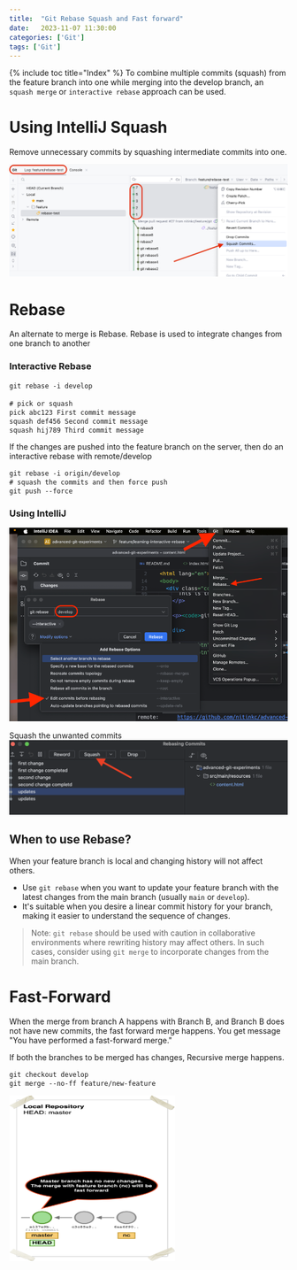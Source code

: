 ```yaml
---
title:  "Git Rebase Squash and Fast forward"
date:   2023-11-07 11:30:00
categories: ['Git']
tags: ['Git']
---
```


{% include toc title="Index" %}
To combine multiple commits (squash) from the feature branch into one while merging into the develop branch,
an `squash merge` or `interactive rebase`  approach can be used.

# Using IntelliJ Squash

Remove unnecessary commits by squashing intermediate commits into one.

![squash_intelliJ.png](..%2F..%2Fassets%2Fimages%2Fgit%2Fsquash_intelliJ.png)

# Rebase
An alternate to merge is Rebase. Rebase is used to integrate changes from one branch to another

### Interactive Rebase

```shell
git rebase -i develop

# pick or squash
pick abc123 First commit message
squash def456 Second commit message
squash hij789 Third commit message
```

If the changes are pushed into the feature branch on the server, then do an interactive rebase with remote/develop

```shell
git rebase -i origin/develop
# squash the commits and then force push
git push --force
```

### Using IntelliJ
![IntelliJRebase.png](..%2F..%2Fassets%2Fimages%2FintelliJ%2FIntelliJRebase.png)

Squash the unwanted commits 
![intelliJInteractiverebase.png](..%2F..%2Fassets%2Fimages%2FintelliJ%2FintelliJInteractiverebase.png)


## When to use Rebase?
When your feature branch is local and changing history will not affect others.

- Use `git rebase` when you want to update your feature branch with the latest changes from the main branch (usually `main` or `develop`).
- It's suitable when you desire a linear commit history for your branch, making it easier to understand the sequence of changes.

> Note: `git rebase` should be used with caution in collaborative environments where rewriting history may affect others.
> In such cases, consider using `git merge` to incorporate changes from the main branch.


# Fast-Forward

When the merge from branch A happens with Branch B, and Branch B does not have new commits, the fast forward merge happens.
You get message "You have performed a fast-forward merge."

If both the branches to be merged has changes, Recursive merge happens.

```shell
git checkout develop
git merge --no-ff feature/new-feature
```

<img src="..%2F..%2Fassets%2Fimages%2Fgit%2Frebase.png" width="300" height="300">

